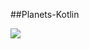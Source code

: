 ##Planets-Kotlin


![](https://github.com/ananddamodaran/planets-kotlin/workflows/Greet%20Everyone/badge.svg)
